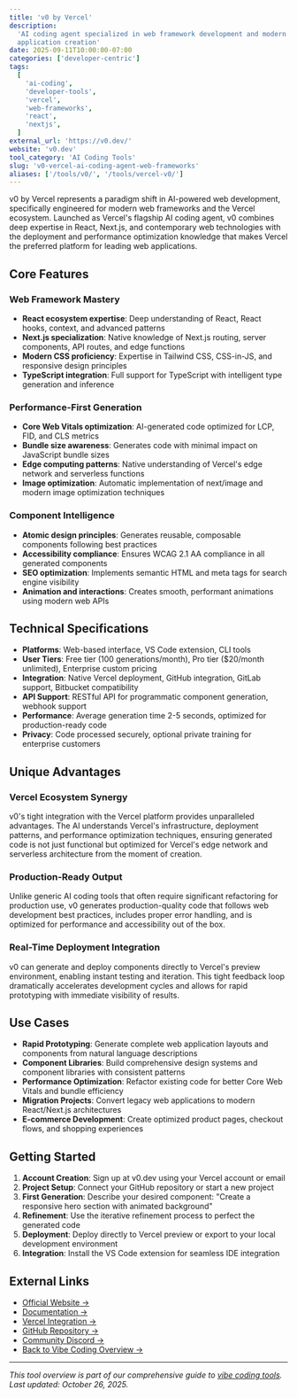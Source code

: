 ```yaml
---
title: 'v0 by Vercel'
description:
  'AI coding agent specialized in web framework development and modern web
  application creation'
date: 2025-09-11T10:00:00-07:00
categories: ['developer-centric']
tags:
  [
    'ai-coding',
    'developer-tools',
    'vercel',
    'web-frameworks',
    'react',
    'nextjs',
  ]
external_url: 'https://v0.dev/'
website: 'v0.dev'
tool_category: 'AI Coding Tools'
slug: 'v0-vercel-ai-coding-agent-web-frameworks'
aliases: ['/tools/v0/', '/tools/vercel-v0/']
---
```


v0 by Vercel represents a paradigm shift in AI-powered web development,
specifically engineered for modern web frameworks and the Vercel ecosystem.
Launched as Vercel's flagship AI coding agent, v0 combines deep expertise in
React, Next.js, and contemporary web technologies with the deployment and
performance optimization knowledge that makes Vercel the preferred platform for
leading web applications.

## Core Features

### Web Framework Mastery

- **React ecosystem expertise**: Deep understanding of React, React hooks,
  context, and advanced patterns
- **Next.js specialization**: Native knowledge of Next.js routing, server
  components, API routes, and edge functions
- **Modern CSS proficiency**: Expertise in Tailwind CSS, CSS-in-JS, and
  responsive design principles
- **TypeScript integration**: Full support for TypeScript with intelligent type
  generation and inference

### Performance-First Generation

- **Core Web Vitals optimization**: AI-generated code optimized for LCP, FID,
  and CLS metrics
- **Bundle size awareness**: Generates code with minimal impact on JavaScript
  bundle sizes
- **Edge computing patterns**: Native understanding of Vercel's edge network and
  serverless functions
- **Image optimization**: Automatic implementation of next/image and modern
  image optimization techniques

### Component Intelligence

- **Atomic design principles**: Generates reusable, composable components
  following best practices
- **Accessibility compliance**: Ensures WCAG 2.1 AA compliance in all generated
  components
- **SEO optimization**: Implements semantic HTML and meta tags for search engine
  visibility
- **Animation and interactions**: Creates smooth, performant animations using
  modern web APIs

## Technical Specifications

- **Platforms**: Web-based interface, VS Code extension, CLI tools
- **User Tiers**: Free tier (100 generations/month), Pro tier ($20/month
  unlimited), Enterprise custom pricing
- **Integration**: Native Vercel deployment, GitHub integration, GitLab support,
  Bitbucket compatibility
- **API Support**: RESTful API for programmatic component generation, webhook
  support
- **Performance**: Average generation time 2-5 seconds, optimized for
  production-ready code
- **Privacy**: Code processed securely, optional private training for enterprise
  customers

## Unique Advantages

### Vercel Ecosystem Synergy

v0's tight integration with the Vercel platform provides unparalleled
advantages. The AI understands Vercel's infrastructure, deployment patterns, and
performance optimization techniques, ensuring generated code is not just
functional but optimized for Vercel's edge network and serverless architecture
from the moment of creation.

### Production-Ready Output

Unlike generic AI coding tools that often require significant refactoring for
production use, v0 generates production-quality code that follows web
development best practices, includes proper error handling, and is optimized for
performance and accessibility out of the box.

### Real-Time Deployment Integration

v0 can generate and deploy components directly to Vercel's preview environment,
enabling instant testing and iteration. This tight feedback loop dramatically
accelerates development cycles and allows for rapid prototyping with immediate
visibility of results.

## Use Cases

- **Rapid Prototyping**: Generate complete web application layouts and
  components from natural language descriptions
- **Component Libraries**: Build comprehensive design systems and component
  libraries with consistent patterns
- **Performance Optimization**: Refactor existing code for better Core Web
  Vitals and bundle efficiency
- **Migration Projects**: Convert legacy web applications to modern
  React/Next.js architectures
- **E-commerce Development**: Create optimized product pages, checkout flows,
  and shopping experiences

## Getting Started

1. **Account Creation**: Sign up at v0.dev using your Vercel account or email
2. **Project Setup**: Connect your GitHub repository or start a new project
3. **First Generation**: Describe your desired component: "Create a responsive
   hero section with animated background"
4. **Refinement**: Use the iterative refinement process to perfect the generated
   code
5. **Deployment**: Deploy directly to Vercel preview or export to your local
   development environment
6. **Integration**: Install the VS Code extension for seamless IDE integration

## External Links

- [Official Website →](https://v0.dev)
- [Documentation →](https://v0.dev/docs)
- [Vercel Integration →](https://vercel.com/integrations/v0)
- [GitHub Repository →](https://github.com/vercel/v0)
- [Community Discord →](https://discord.gg/vercel)
- [Back to Vibe Coding Overview →](/blog/posts/vibe-coding-revolution/)

---

_This tool overview is part of our comprehensive guide to
[vibe coding tools](/blog/posts/vibe-coding-revolution/). Last updated: October
26, 2025._
